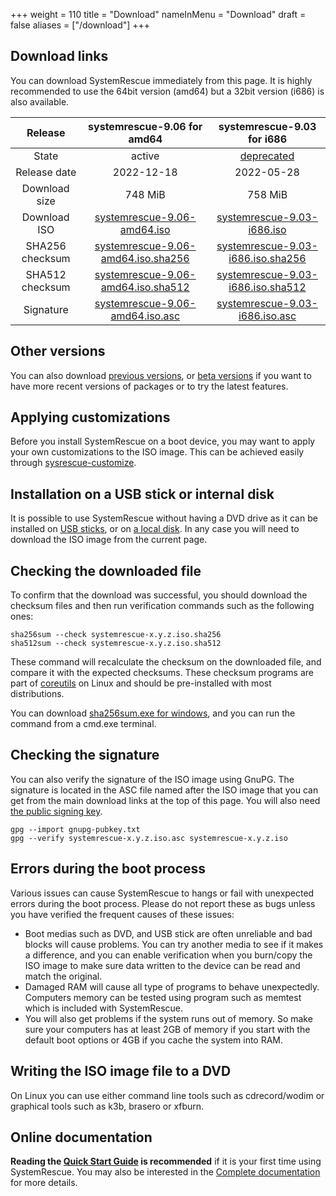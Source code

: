 +++
weight = 110
title = "Download"
nameInMenu = "Download"
draft = false
aliases = ["/download"]
+++

## Download links
You can download SystemRescue immediately from this page. It is highly
recommended to use the 64bit version (amd64) but a 32bit version (i686) is also
available.

| Release           | systemrescue-9.06 for amd64                                                      | systemrescue-9.03 for i686                                                       |
|:-----------------:|:--------------------------------------------------------------------------------:|:--------------------------------------------------------------------------------:|
| State             | active                                                                           | [deprecated](https://gitlab.com/systemrescue/systemrescue-sources/-/issues/278)  |
| Release date      | 2022-12-18                                                                       | 2022-05-28                                                                       |
| Download size     | 748 MiB                                                                          | 758 MiB                                                                          |
| Download ISO      | [systemrescue-9.06-amd64.iso](https://sourceforge.net/projects/systemrescuecd/files/sysresccd-x86/9.05/systemrescue-9.06-amd64.iso/download) | [systemrescue-9.03-i686.iso](https://sourceforge.net/projects/systemrescuecd/files/sysresccd-x86/9.03/systemrescue-9.03-i686.iso/download) |
| SHA256 checksum   | [systemrescue-9.06-amd64.iso.sha256](/releases/9.05/systemrescue-9.06-amd64.iso.sha256) |[systemrescue-9.03-i686.iso.sha256](/releases/9.03/systemrescue-9.03-i686.iso.sha256) |
| SHA512 checksum   | [systemrescue-9.06-amd64.iso.sha512](/releases/9.05/systemrescue-9.06-amd64.iso.sha512) |[systemrescue-9.03-i686.iso.sha512](/releases/9.03/systemrescue-9.03-i686.iso.sha512) |
| Signature         | [systemrescue-9.06-amd64.iso.asc](/releases/9.05/systemrescue-9.06-amd64.iso.asc)       |[systemrescue-9.03-i686.iso.asc](/releases/9.03/systemrescue-9.03-i686.iso.asc)       |

## Other versions
You can also download
[previous versions](https://sourceforge.net/projects/systemrescuecd/files/sysresccd-x86/), or
[beta versions](http://beta.system-rescue.org/) if you want to have more recent
versions of packages or to try the latest features.

## Applying customizations
Before you install SystemRescue on a boot device, you may want to apply your own
customizations to the ISO image. This can be achieved easily through
[sysrescue-customize](/scripts/sysrescue-customize/).

## Installation on a USB stick or internal disk
It is possible to use SystemRescue without having a DVD drive as it can be
installed on [USB sticks](/Installing-SystemRescue-on-a-USB-memory-stick/),
or on [a local disk](/manual/Installing_SystemRescue_on_the_disk/). In any
case you will need to download the ISO image from the current page.

## Checking the downloaded file
To confirm that the download was successful, you should download the checksum
files and then run verification commands such as the following ones:
```
sha256sum --check systemrescue-x.y.z.iso.sha256
sha512sum --check systemrescue-x.y.z.iso.sha512
```
These command will recalculate the checksum on the downloaded file, and compare
it with the expected checksums. These checksum programs are part of
[coreutils](https://www.gnu.org/software/coreutils/coreutils.html)
on Linux and should be pre-installed with most distributions.

You can download [sha256sum.exe for windows](http://www.labtestproject.com/files/sha256sum/sha256sum.exe),
and you can run the command from a cmd.exe terminal.

## Checking the signature
You can also verify the signature of the ISO image using GnuPG. The signature
is located in the ASC file named after the ISO image that you can get from the
main download links at the top of this page. You will also need
[the public signing key](/security/signing-keys/gnupg-pubkey-fdupoux-20210704-v001.pem).
```
gpg --import gnupg-pubkey.txt
gpg --verify systemrescue-x.y.z.iso.asc systemrescue-x.y.z.iso
```

## Errors during the boot process
Various issues can cause SystemRescue to hangs or fail with unexpected errors
during the boot process. Please do not report these as bugs unless you have
verified the frequent causes of these issues:

* Boot medias such as DVD, and USB stick are often unreliable and bad
  blocks will cause problems. You can try another media to see if it makes a
  difference, and you can enable verification when you burn/copy the ISO image
  to make sure data written to the device can be read and match the original.
* Damaged RAM will cause all type of programs to behave unexpectedly. Computers
  memory can be tested using program such as memtest which is included with
  SystemRescue.
* You will also get problems if the system runs out of memory. So make sure your
  computers has at least 2GB of memory if you start with the default boot
  options or 4GB if you cache the system into RAM.

## Writing the ISO image file to a DVD
On Linux you can use either command line tools such as cdrecord/wodim or
graphical tools such as k3b, brasero or xfburn.

## Online documentation
**Reading the [Quick Start Guide](/Quick_start_guide/) is recommended** if it
is your first time using SystemRescue. You may also be interested in the
[Complete documentation](/manual/) for more details.
